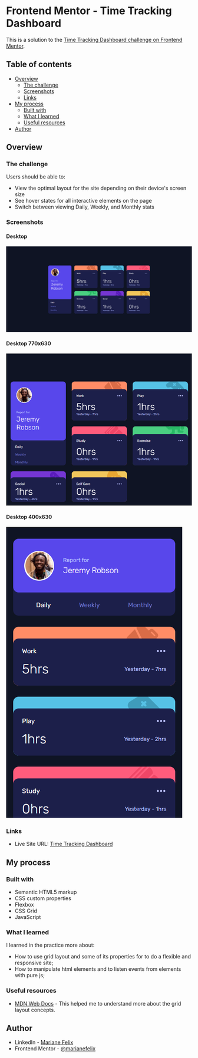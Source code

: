 # Frontend Mentor - Time Tracking Dashboard

This is a solution to the [Time Tracking Dashboard challenge on Frontend Mentor](https://www.frontendmentor.io/challenges/time-tracking-dashboard-UIQ7167Jw/hub/time-tracking-dashboard-CAHmOKwjr).

## Table of contents

- [Overview](#overview)
  - [The challenge](#the-challenge)
  - [Screenshots](#screenshots)
  - [Links](#links)
- [My process](#my-process)
  - [Built with](#built-with)
  - [What I learned](#what-i-learned)
  - [Useful resources](#useful-resources)
- [Author](#author)


## Overview

### The challenge

Users should be able to:

- View the optimal layout for the site depending on their device's screen size
- See hover states for all interactive elements on the page
- Switch between viewing Daily, Weekly, and Monthly stats

### Screenshots

#### Desktop 

![](./.github/desktop.png)

#### Desktop 770x630
![](./.github/desktop-770x630.png)

#### Desktop 400x630
![](./.github/mobile-400x630.png)

### Links

- Live Site URL: [Time Tracking Dashboard](time-tracking-dashboard-brown.vercel.app)

## My process

### Built with

- Semantic HTML5 markup
- CSS custom properties
- Flexbox
- CSS Grid
- JavaScript

### What I learned

I learned in the practice more about:
- How to use grid layout and some of its properties for to do a flexible and responsive site;
- How to manipulate html elements and to listen events from elements with pure js;


### Useful resources

- [MDN Web Docs](https://developer.mozilla.org/pt-BR/docs/Web/CSS/CSS_Grid_Layout/Basic_Concepts_of_Grid_Layout) - This helped me to understand more about the grid layout concepts.

## Author

- LinkedIn - [Mariane Felix](https://www.linkedin.com/in/mariane-felix/)
- Frontend Mentor - [@marianefelix](https://www.frontendmentor.io/profile/marianefelix)